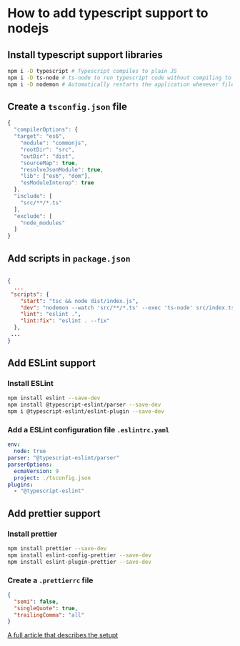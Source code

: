 # How to add typescript support to nodejs

## Install typescript support libraries

```bash
npm i -D typescript # Typescript compiles to plain JS
npm i -D ts-node # ts-node to run typescript code without compiling to JS
npm i -D nodemon # Automatically restarts the application whenever file changes are detected
```

## Create a `tsconfig.json` file

```javascript
{
  "compilerOptions": {
  "target": "es6",
    "module": "commonjs",
    "rootDir": "src",
    "outDir": "dist",
    "sourceMap": true,
    "resolveJsonModule": true,
    "lib": ["es6", "dom"],
    "esModuleInterop": true
  },
  "include": [
    "src/**/*.ts"
  ],
  "exclude": [
    "node_modules"
  ]
}
```

## Add scripts in `package.json`

```json

{
  ...
 "scripts": {
    "start": "tsc && node dist/index.js",
    "dev": "nodemon --watch 'src/**/*.ts' --exec 'ts-node' src/index.ts",
    "lint": "eslint .",
    "lint:fix": "eslint . --fix"
  },
 ...
}
```

## Add ESLint support

### Install ESLint

```bash
npm install eslint --save-dev
npm install @typescript-eslint/parser --save-dev
npm i @typescript-eslint/eslint-plugin --save-dev
```

### Add a ESLint configuration file `.eslintrc.yaml`

```yaml
env:
  node: true
parser: "@typescript-eslint/parser"
parserOptions:
  ecmaVersion: 9
  project: ./tsconfig.json
plugins:
  - "@typescript-eslint"
```

## Add prettier support

### Install prettier

```bash
npm install prettier --save-dev
npm install eslint-config-prettier --save-dev
npm install eslint-plugin-prettier --save-dev
```

### Create a `.prettierrc` file

```json
{
  "semi": false,
  "singleQuote": true,
  "trailingComma": "all"
}
```

[A full article that describes the setupt](https://dev.to/caelinsutch/setting-up-a-typescript-nodejs-application-with-prettier-and-eslint-53jc)
